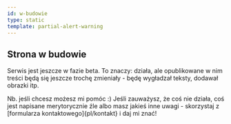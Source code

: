 ```yaml
---
id: w-budowie
type: static
template: partial-alert-warning
---
```

## Strona w budowie

Serwis jest jeszcze w fazie beta. To znaczy: działa, ale opublikowane w nim treści będą się jeszcze trochę zmieniały - będę wygładzał teksty, dodawał obrazki itp.

Nb. jeśli chcesz możesz mi pomóc :) Jeśli zauważysz, że coś nie działa, coś jest napisane merytorycznie źle albo masz jakieś inne uwagi - skorzystaj z [formularza kontaktowego]{pl/kontakt} i daj mi znać!

